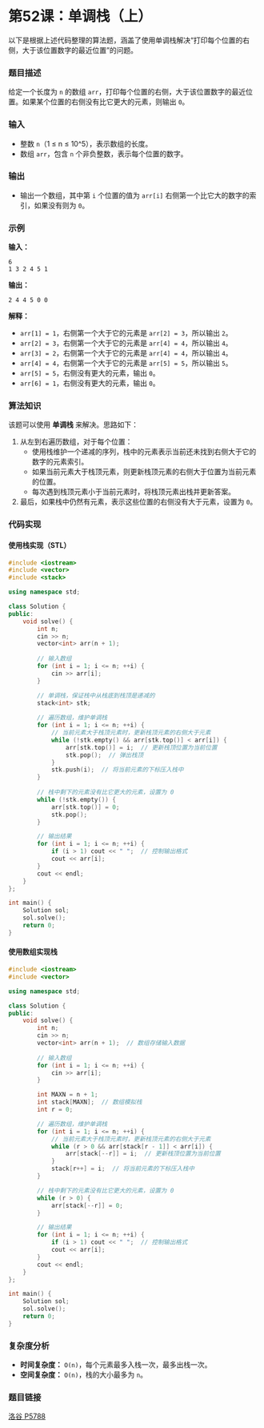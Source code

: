 # 第52课：单调栈（上）

以下是根据上述代码整理的算法题，涵盖了使用单调栈解决“打印每个位置的右侧，大于该位置数字的最近位置”的问题。

### 题目描述

给定一个长度为 `n` 的数组 `arr`，打印每个位置的右侧，大于该位置数字的最近位置。如果某个位置的右侧没有比它更大的元素，则输出 `0`。

### 输入

- 整数 `n`（1 ≤ n ≤ 10^5），表示数组的长度。
- 数组 `arr`，包含 `n` 个非负整数，表示每个位置的数字。

### 输出

- 输出一个数组，其中第 `i` 个位置的值为 `arr[i]` 右侧第一个比它大的数字的索引，如果没有则为 `0`。

### 示例

**输入：**

```text
6
1 3 2 4 5 1
```

**输出：**

```text
2 4 4 5 0 0
```

**解释：**

- `arr[1] = 1`，右侧第一个大于它的元素是 `arr[2] = 3`，所以输出 `2`。
- `arr[2] = 3`，右侧第一个大于它的元素是 `arr[4] = 4`，所以输出 `4`。
- `arr[3] = 2`，右侧第一个大于它的元素是 `arr[4] = 4`，所以输出 `4`。
- `arr[4] = 4`，右侧第一个大于它的元素是 `arr[5] = 5`，所以输出 `5`。
- `arr[5] = 5`，右侧没有更大的元素，输出 `0`。
- `arr[6] = 1`，右侧没有更大的元素，输出 `0`。

### 算法知识

该题可以使用 **单调栈** 来解决。思路如下：

1. 从左到右遍历数组，对于每个位置：
   - 使用栈维护一个递减的序列，栈中的元素表示当前还未找到右侧大于它的数字的元素索引。
   - 如果当前元素大于栈顶元素，则更新栈顶元素的右侧大于位置为当前元素的位置。
   - 每次遇到栈顶元素小于当前元素时，将栈顶元素出栈并更新答案。
2. 最后，如果栈中仍然有元素，表示这些位置的右侧没有大于元素，设置为 `0`。

### 代码实现

#### 使用栈实现（STL）

```cpp
#include <iostream>
#include <vector>
#include <stack>

using namespace std;

class Solution {
public:
    void solve() {
        int n;
        cin >> n;
        vector<int> arr(n + 1);
        
        // 输入数组
        for (int i = 1; i <= n; ++i) {
            cin >> arr[i];
        }

        // 单调栈，保证栈中从栈底到栈顶是递减的
        stack<int> stk;
        
        // 遍历数组，维护单调栈
        for (int i = 1; i <= n; ++i) {
            // 当前元素大于栈顶元素时，更新栈顶元素的右侧大于元素
            while (!stk.empty() && arr[stk.top()] < arr[i]) {
                arr[stk.top()] = i;  // 更新栈顶位置为当前位置
                stk.pop();  // 弹出栈顶
            }
            stk.push(i);  // 将当前元素的下标压入栈中
        }
        
        // 栈中剩下的元素没有比它更大的元素，设置为 0
        while (!stk.empty()) {
            arr[stk.top()] = 0;
            stk.pop();
        }

        // 输出结果
        for (int i = 1; i <= n; ++i) {
            if (i > 1) cout << " ";  // 控制输出格式
            cout << arr[i];
        }
        cout << endl;
    }
};

int main() {
    Solution sol;
    sol.solve();
    return 0;
}
```

#### 使用数组实现栈

```cpp
#include <iostream>
#include <vector>

using namespace std;

class Solution {
public:
    void solve() {
        int n;
        cin >> n;
        vector<int> arr(n + 1);  // 数组存储输入数据
        
        // 输入数组
        for (int i = 1; i <= n; ++i) {
            cin >> arr[i];
        }

        int MAXN = n + 1;
        int stack[MAXN];  // 数组模拟栈
        int r = 0;

        // 遍历数组，维护单调栈
        for (int i = 1; i <= n; ++i) {
            // 当前元素大于栈顶元素时，更新栈顶元素的右侧大于元素
            while (r > 0 && arr[stack[r - 1]] < arr[i]) {
                arr[stack[--r]] = i;  // 更新栈顶位置为当前位置
            }
            stack[r++] = i;  // 将当前元素的下标压入栈中
        }

        // 栈中剩下的元素没有比它更大的元素，设置为 0
        while (r > 0) {
            arr[stack[--r]] = 0;
        }

        // 输出结果
        for (int i = 1; i <= n; ++i) {
            if (i > 1) cout << " ";  // 控制输出格式
            cout << arr[i];
        }
        cout << endl;
    }
};

int main() {
    Solution sol;
    sol.solve();
    return 0;
}
```

### 复杂度分析

- **时间复杂度：** `O(n)`，每个元素最多入栈一次，最多出栈一次。
- **空间复杂度：** `O(n)`，栈的大小最多为 `n`。

### 题目链接

[洛谷 P5788](https://www.luogu.com.cn/problem/P5788)